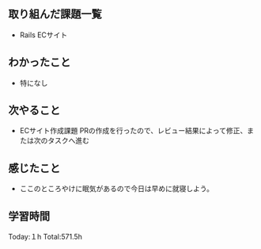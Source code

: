 ## 取り組んだ課題一覧
- Rails ECサイト
  
## わかったこと
- 特になし

## 次やること
- ECサイト作成課題 PRの作成を行ったので、レビュー結果によって修正、または次のタスクへ進む
  
## 感じたこと
- ここのところやけに眠気があるので今日は早めに就寝しよう。
  
## 学習時間
Today:１h
Total:571.5h
